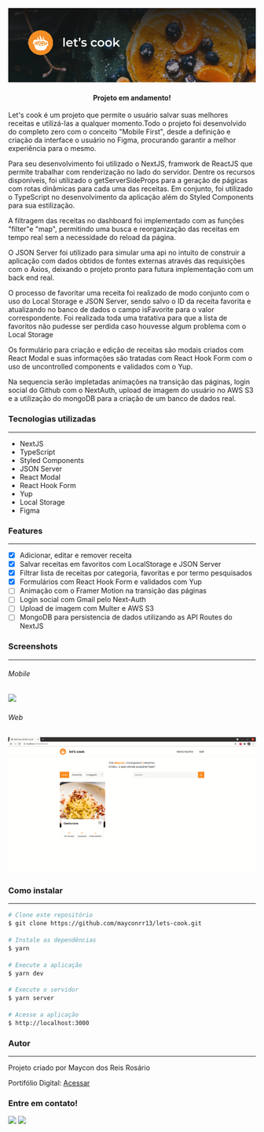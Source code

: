 <img alt="Banner" title="Lets-cook" src="./public/images/banner.png" />

<h4 align="center">
	Projeto em andamento!
</h4>
<p align="left">Let's cook é um projeto que permite o usuário salvar suas melhores receitas e utilizá-las a qualquer momento.Todo o projeto foi desenvolvido do completo zero com o conceito "Mobile First", desde a definição e criação da interface o usuário no Figma, procurando garantir a melhor experiência para o mesmo.</p>
<p>Para seu desenvolvimento foi utilizado o NextJS, framwork de ReactJS que permite trabalhar com renderização no lado do servidor. Dentre os recursos disponíveis, foi utilizado o getServerSideProps para a geração de págicas com rotas dinâmicas para cada uma das receitas. Em conjunto, foi utilizado o TypeScript no desenvolvimento da aplicação além do Styled Components para sua estilização.</p>
<p>A filtragem das receitas no dashboard foi implementado com as funções "filter"e "map", permitindo uma busca e reorganização das receitas em tempo real sem a necessidade do reload da página. </p>
<p> O JSON Server foi utilizado para simular uma api no intuito de construir a aplicação com dados obtidos de fontes externas através das requisições com o Axios, deixando o projeto pronto para futura implementação com um back end real.</p>
<p> O processo de favoritar uma receita foi realizado de modo conjunto com o uso do Local Storage e JSON Server, sendo salvo o ID da receita favorita e atualizando no banco de dados o campo isFavorite para o valor correspondente. Foi realizada toda uma tratativa para que a lista de favoritos não pudesse ser perdida caso houvesse algum problema com o Local Storage</p>
<p>Os formulário para criação e edição de receitas são modais criados com React Modal e suas informações são tratadas com React Hook Form com o uso de uncontrolled components e validados com o Yup.</p>
<p> Na sequencia serão impletadas animações na transição das páginas, login social do Github com o NextAuth, upload de imagem do usuário no AWS S3 e a utilização do mongoDB para a criação de um banco de dados real.</p>


### Tecnologias utilizadas
---

* NextJS
* TypeScript
* Styled Components
* JSON Server
* React Modal
* React Hook Form
* Yup
* Local Storage
* Figma

### Features
---

- [x] Adicionar, editar e remover receita
- [x] Salvar receitas em favoritos com LocalStorage e JSON Server
- [x] Filtrar lista de receitas por categoria, favoritas e por termo pesquisados
- [x] Formulários com React Hook Form e validados com Yup
- [ ] Animação com o Framer Motion na transição das páginas
- [ ] Login social com Gmail pelo Next-Auth
- [ ] Upload de imagem com Multer e AWS S3
- [ ] MongoDB para persistencia de dados utilizando as API Routes do NextJS

### Screenshots
---
###### Mobile
![](/public/images/mobile.gif)


###### Web
![](/public/images/web.gif)

### Como instalar
---

```bash
# Clone este repositório
$ git clone https://github.com/mayconrr13/lets-cook.git

# Instale as dependências
$ yarn

# Execute a aplicação
$ yarn dev

# Execute o servidor
$ yarn server

# Acesse a aplicação
$ http://localhost:3000
```

### Autor
---

<p>Projeto criado por Maycon dos Reis Rosário</p>
<p>Portifólio Digital: <a href="http://mayconrr.vercel.app">Acessar</a></p>

### Entre em contato!

[<img src="https://img.shields.io/badge/linkedin-%230077B5.svg?&style=for-the-badge&logo=linkedin&logoColor=white" />](https://www.linkedin.com/in/mayconreisrosario/) [<img src="https://img.shields.io/badge/Gmail-D14836?style=for-the-badge&logo=gmail&logoColor=white" />](mailto:mayconrr13@gmail.com)
